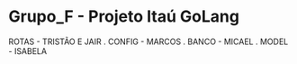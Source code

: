 # Grupo_F - Projeto Itaú GoLang
ROTAS - TRISTÃO E JAIR
.
CONFIG - MARCOS
.
BANCO - MICAEL
.
MODEL - ISABELA
